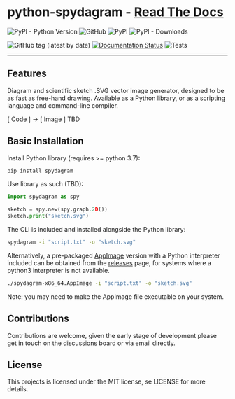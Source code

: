 # python-spydagram - [Read The Docs](https://python-spydagram.readthedocs.io/)

![PyPI - Python Version](https://img.shields.io/pypi/pyversions/spydagram)
![GitHub](https://img.shields.io/github/license/LukJA/python-spydagram)
![PyPI](https://img.shields.io/pypi/v/spydagram)
![PyPI - Downloads](https://img.shields.io/pypi/dm/spydagram)

![GitHub tag (latest by date)](https://img.shields.io/github/v/tag/LukJA/python-spydagram)
[![Documentation Status](https://readthedocs.org/projects/python-spydagram/badge/?version=latest)](https://python-spydagram.readthedocs.io/en/latest/?badge=latest)
![Tests](https://github.com/LukJA/python-spydagram/workflows/System%20Tests/badge.svg?branch=main)

----------

## Features

Diagram and scientific sketch .SVG vector image generator, designed to be as fast as free-hand drawing.
Available as a Python library, or as a scripting language and command-line compiler.

[ Code ] -> [ Image ] TBD

## Basic Installation

Install Python library (requires >= python 3.7):

```bash
pip install spydagram
```

Use library as such (TBD):

```python
import spydagram as spy

sketch = spy.new(spy.graph.2D())
sketch.print("sketch.svg")
```

The CLI is included and installed alongside the Python library:

```bash
spydagram -i "script.txt" -o "sketch.svg"
```

Alternatively, a pre-packaged [AppImage](https://appimage.org/) version with a Python interpreter included can be obtained from the [releases](https://github.com/LukJA/python-spydagram/releases) page, for systems where a python3 interpreter is not available.

```bash
./spydagram-x86_64.AppImage -i "script.txt" -o "sketch.svg"
```

Note: you may need to make the AppImage file executable on your system.

## Contributions

Contributions are welcome, given the early stage of development please get in touch on the discussions board or via email directly.

## License

This projects is licensed under the MIT license, se LICENSE for more details.